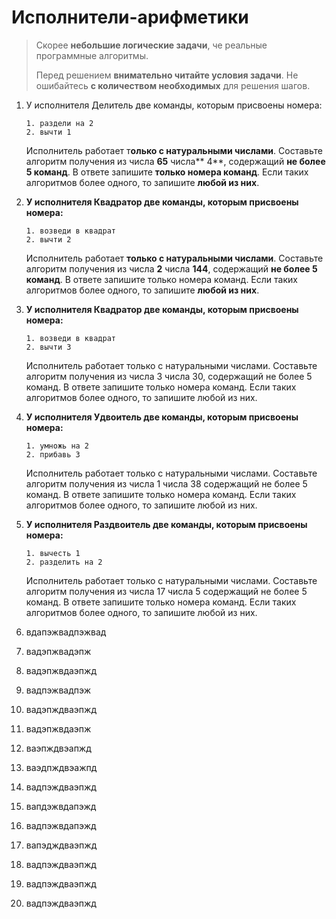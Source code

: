 # Исполнители-арифметики

> Скорее **небольшие логические задачи**, че реальные программные алгоритмы.
>
> Перед решением **внимательно читайте условия задачи**. Не ошибайтесь **с количеством необходимых** для решения шагов.

1. У исполнителя Делитель две команды, которым присвоены номера:

   ```
   1. раздели на 2
   2. вычти 1
   ```

   Исполнитель работает т**олько с натуральными числами**. Составьте алгоритм получения из числа **65** числа** 4**, содержащий **не более 5 команд**. В ответе запишите **только номера команд**. Если таких алгоритмов более одного, то запишите **любой из них**.

2. **У исполнителя Квадратор две команды, которым присвоены номера:**

   ```
   1. возведи в квадрат
   2. вычти 2
   ```

   Исполнитель работает **только с натуральными числами**. Составьте алгоритм получения из числа **2** числа **144**, содержащий **не более 5 команд**. В ответе запишите только номера команд. Если таких алгоритмов более одного, то запишите **любой из них**.

3. **У исполнителя Квадратор две команды, которым присвоены номера:**

   ```
   1. возведи в квадрат
   2. вычти 3
   ```

   Исполнитель работает только с натуральными числами. Составьте алгоритм получения из числа 3 числа 30, содержащий не более 5 команд. В ответе запишите только номера команд. Если таких алгоритмов более одного, то запишите любой из них.

4. **У исполнителя Удвоитель две команды, которым присвоены номера:**

   ```
   1. умножь на 2
   2. прибавь 3
   ```

   Исполнитель работает только с натуральными числами. Составьте алгоритм получения из числа 1 числа 38 содержащий не более 5 команд. В ответе запишите только номера команд. Если таких алгоритмов более одного, то запишите любой из них.

5. **У исполнителя Раздвоитель две команды, которым присвоены номера:**

   ```
   1. вычесть 1
   2. разделить на 2
   ```

   Исполнитель работает только с натуральными числами. Составьте алгоритм получения из числа 17 числа 5 содержащий не более 5 команд. В ответе запишите только номера команд. Если таких алгоритмов более одного, то запишите любой из них.

6. вдапэжвадпэжвад
7. вадэпжвадэпж
8. вадэпжвдаэпжд
9. вадпэжвадпэж
10. вадэпждваэпжд
11. вадэпжвдаэпж
12. ваэпждвэапжд
13. ваэдпждвэажпд
14. вадпэждваэпжд
15. вапдэжвдапэжд
16. вадпэжвдапэжд
17. вапэдждваэпжд
18. вадпэждваэпжд
19. вадпэждваэпжд
20. вадпэждваэпжд




